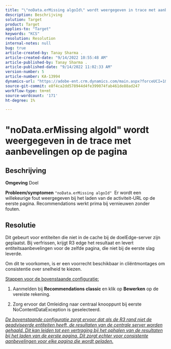 ```yaml
---
title: "\"noData.erMissing algoId\" wordt weergegeven in trace met aanbevelingen op de pagina"
description: Beschrijving
solution: Target
product: Target
applies-to: "Target"
keywords: "KCS"
resolution: Resolution
internal-notes: null
bug: true
article-created-by: Tanay Sharma .
article-created-date: "9/14/2022 10:55:48 AM"
article-published-by: Tanay Sharma .
article-published-date: "9/14/2022 11:02:33 AM"
version-number: 5
article-number: KA-13994
dynamics-url: "https://adobe-ent.crm.dynamics.com/main.aspx?forceUCI=1&pagetype=entityrecord&etn=knowledgearticle&id=e3d763c7-1b34-ed11-9db1-002248086735"
source-git-commit: e8f4ca2dd578944d4fe399074fab461de88ad247
workflow-type: tm+mt
source-wordcount: '171'
ht-degree: 1%

---
```


# &quot;noData.erMissing algoId&quot; wordt weergegeven in de trace met aanbevelingen op de pagina

## Beschrijving

<b>Omgeving</b>
Doel


<b>Probleem/symptomen</b>
`"noData.erMissing algoId"`  Er wordt een willekeurige fout weergegeven bij het laden van de activiteit-URL op de eerste pagina. Recommendations werkt prima bij vernieuwen zonder fouten.


## Resolutie


Dit gebeurt voor entiteiten die niet in de cache bij de doelEdge-server zijn geplaatst. Bij verfrissen, krijgt R3 edge het resultaat en levert entiteitsaanbevelingen voor de zelfde pagina, die niet bij de eerste slag leverde.

Om dit te voorkomen, is er een voorrecht beschikbaar in cliëntmontages om consistentie over snelheid te kiezen.



<u>Stappen voor de bovenstaande configuratie:</u>

1. Aanmelden bij <b>Recommendations classic </b>en klik op <b>Bewerken</b> op de vereiste rekening.

2. Zorg ervoor dat Omleiding naar centraal knooppunt bij eerste NoContentDataException is geselecteerd.

*<u>De bovenstaande configuratie zorgt ervoor dat als de R3 rand niet de geadviseerde entiteiten heeft, de resultaten van de centrale server worden gehaald. Dit kan leiden tot een vertraging bij het ophalen van de resultaten bij het laden van de eerste pagina. Dit zorgt echter voor consistente aanbevelingen voor elke pagina die wordt geladen.</u>*


